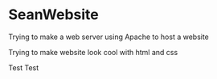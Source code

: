 # SeanWebsite

Trying to make a web server using Apache to host a website

Trying to make website look cool with html and css

Test Test
